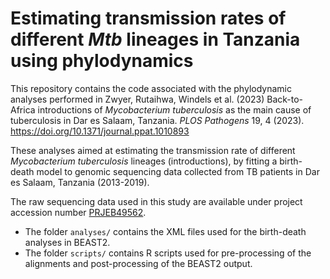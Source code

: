 # Estimating transmission rates of different *Mtb* lineages in Tanzania using phylodynamics
This repository contains the code associated with the phylodynamic analyses performed in Zwyer, Rutaihwa, Windels et al. (2023) Back-to-Africa introductions of *Mycobacterium tuberculosis* as the main cause of tuberculosis in Dar es Salaam, Tanzania. *PLOS Pathogens* 19, 4 (2023). https://doi.org/10.1371/journal.ppat.1010893

These analyses aimed at estimating the transmission rate of different *Mycobacterium tuberculosis* lineages (introductions), by fitting a birth-death model to genomic sequencing data collected from TB patients in Dar es Salaam, Tanzania (2013-2019).

The raw sequencing data used in this study are available under project accession number [PRJEB49562](https://www.ebi.ac.uk/ena/browser/view/PRJEB49562).

- The folder `analyses/` contains the XML files used for the birth-death analyses in BEAST2.
- The folder `scripts/` contains R scripts used for pre-processing of the alignments and post-processing of the BEAST2 output.
